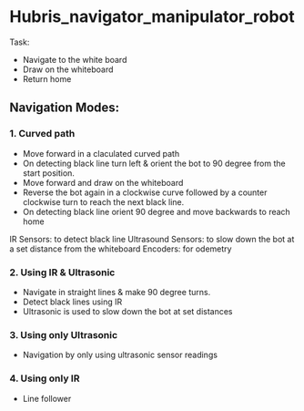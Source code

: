 # Hubris_navigator_manipulator_robot
Task:
- Navigate to the white board
- Draw on the whiteboard
- Return home

## Navigation Modes:
### 1. Curved path
- Move forward in a claculated curved path
- On detecting black line turn left & orient the bot to 90 degree from the start position.
- Move forward and draw on the whiteboard
- Reverse the bot again in a clockwise curve followed by a counter clockwise turn to reach the next black line.
- On detecting black line orient 90 degree and move backwards to reach home

IR Sensors: to detect black line
Ultrasound Sensors: to slow down the bot at a set distance from the whiteboard
Encoders: for odemetry

### 2. Using IR & Ultrasonic
- Navigate in straight lines & make 90 degree turns. 
- Detect black lines using IR 
- Ultrasonic is used to slow down the bot at set distances

### 3. Using only Ultrasonic
- Navigation by only using ultrasonic sensor readings

### 4. Using only IR
- Line follower

